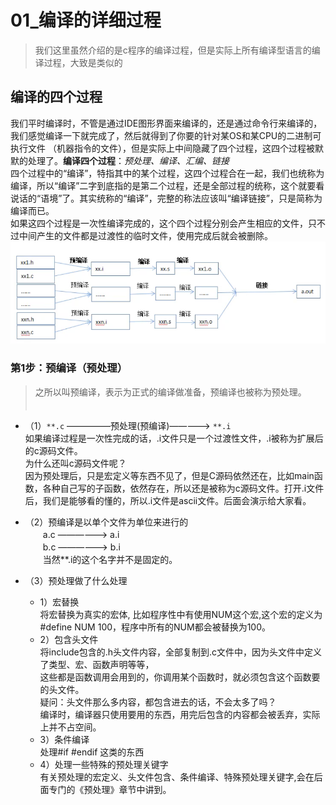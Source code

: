 # 01_编译的详细过程
> 我们这里虽然介绍的是c程序的编译过程，但是实际上所有编译型语言的编译过程，大致是类似的

## 编译的四个过程
 我们平时编译时，不管是通过IDE图形界面来编译的，还是通过命令行来编译的，我们感觉编译一下就完成了，然后就得到了你要的针对某OS和某CPU的二进制可执行文件
（机器指令的文件），但是实际上中间隐藏了四个过程，这四个过程被默默的处理了。**编译四个过程**：_预处理、编译、汇编、链接_<br/>
 四个过程中的“编译”，特指其中的某个过程，这四个过程合在一起，我们也统称为编译，所以“编译”二字到底指的是第二个过程，还是全部过程的统称，这个就要看说话的“语境”了。其实统称的“编译”，完整的称法应该叫“编译链接”，只是简称为编译而已。<br/>
如果这四个过程是一次性编译完成的，这个四个过程分别会产生相应的文件，只不过中间产生的文件都是过渡性的临时文件，使用完成后就会被删除。<br/>
![编译过程](编译过程图示.png)

### 第1步：预编译（预处理）
> 之所以叫预编译，表示为正式的编译做准备，预编译也被称为预处理。
　　　　　　　　　
+ （1）`**.c`  —————预处理(预编译)—————> `**.i`
  <br/> 如果编译过程是一次性完成的话，.i文件只是一个过渡性文件，.i被称为扩展后的c源码文件。
  <br/>为什么还叫c源码文件呢？
  <br/>因为预处理后，只是宏定义等东西不见了，但是C源码依然还在，比如main函数，各种自己写的子函数，依然存在，所以还是被称为c源码文件。打开.i文件后，我们是能够看的懂的，所以.i文件是ascii文件。后面会演示给大家看。<br/>
+ （2）预编译是以单个文件为单位来进行的<br/>
        　　a.c ——————> a.i <br/>
        　　b.c ——————> b.i <br/>
  　　当然**.i的这个名字并不是固定的。<br/>

+ （3）预处理做了什么处理
    +  1）宏替换<br/>
          将宏替换为真实的宏体, 比如程序性中有使用NUM这个宏,这个宏的定义为#define NUM 100，程序中所有的NUM都会被替换为100。
    +  2）包含头文件<br/>
          将include包含的.h头文件内容，全部复制到.c文件中，因为头文件中定义了类型、宏、函数声明等等，<br/>
          这些都是函数调用会用到的，你调用某个函数时，就必须包含这个函数要的头文件。<br/>
          疑问：头文件那么多内容，都包含进去的话，不会太多了吗？<br/>
          编译时，编译器只使用要用的东西，用完后包含的内容都会被丢弃，实际上并不占空间。
    +  3）条件编译<br/>
              处理#if  #endif 这类的东西
    +  4）处理一些特殊的预处理关键字<br/>
          有关预处理的宏定义、头文件包含、条件编译、特殊预处理关键字,会在后面专门的《预处理》章节中讲到。
                        
